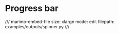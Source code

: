 # Progress bar

/// marimo-embed-file
    size: xlarge
    mode: edit
    filepath: examples/outputs/spinner.py
///
